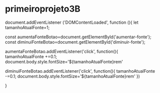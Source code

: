 # primeiroprojeto3B
document.addEventListener ('DOMContentLoaded', function (){
let tamanhoAtualFonte=1;

const aumentaFonteBotao=document.getElementById('aumentar-fonte');
const diminuiFonteBotao=document.getElementById('diminuir-fonte');

aumentaFonteBotao.addEventListener('click', function(){
    tamanhoAtualFonte +=0.1;
    document.body.style.fontSize='${tamanhoAtualFonte}rem'

diminuiFonteBotao.addEventListener('click', function(){
    tamanhoAtualFonte -=0.1;
    document.body.style.fontSize='${tamanhoAtualFonte}rem'
})


}